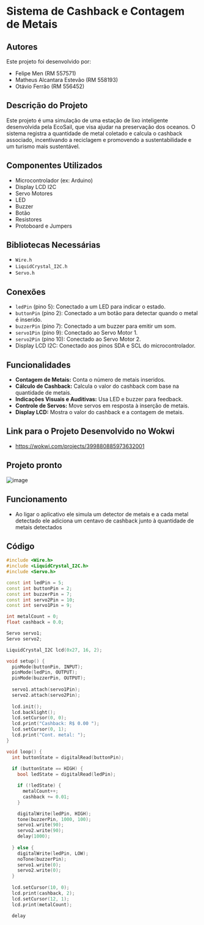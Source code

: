 # Sistema de Cashback e Contagem de Metais
## Autores

Este projeto foi desenvolvido por:

- Felipe Men (RM 557571)
- Matheus Alcantara Estevão (RM 558193)
- Otávio Ferrão (RM 556452)
  
## Descrição do Projeto
Este projeto é uma simulação de uma estação de lixo inteligente desenvolvida pela EcoSail, que visa ajudar na preservação dos oceanos. O sistema registra a quantidade de metal coletado e calcula o cashback associado, incentivando a reciclagem e promovendo a sustentabilidade e um turismo mais sustentável. 

## Componentes Utilizados
- Microcontrolador (ex: Arduino)
- Display LCD I2C
- Servo Motores
- LED
- Buzzer
- Botão
- Resistores
- Protoboard e Jumpers

## Bibliotecas Necessárias
- `Wire.h`
- `LiquidCrystal_I2C.h`
- `Servo.h`

## Conexões
- `ledPin` (pino 5): Conectado a um LED para indicar o estado.
- `buttonPin` (pino 2): Conectado a um botão para detectar quando o metal é inserido.
- `buzzerPin` (pino 7): Conectado a um buzzer para emitir um som.
- `servo1Pin` (pino 9): Conectado ao Servo Motor 1.
- `servo2Pin` (pino 10): Conectado ao Servo Motor 2.
- Display LCD I2C: Conectado aos pinos SDA e SCL do microcontrolador.

## Funcionalidades
- **Contagem de Metais:** Conta o número de metais inseridos.
- **Cálculo de Cashback:** Calcula o valor do cashback com base na quantidade de metais.
- **Indicações Visuais e Auditivas:** Usa LED e buzzer para feedback.
- **Controle de Servos:** Move servos em resposta à inserção de metais.
- **Display LCD:** Mostra o valor do cashback e a contagem de metais.

##  Link para o Projeto Desenvolvido no Wokwi
- https://wokwi.com/projects/399880885973632001

## Projeto pronto
![image](https://github.com/EcoSail-Solucoes/GS-Edge-Computing/assets/162123418/b4555dde-9d1c-46f2-9fc6-edbd82a0c818)

## Funcionamento
- Ao ligar o aplicativo ele simula um detector de metais e a cada metal detectado ele adiciona um centavo de cashback junto à quantidade de metais detectados


## Código



```cpp
#include <Wire.h>  
#include <LiquidCrystal_I2C.h>  
#include <Servo.h>

const int ledPin = 5; 
const int buttonPin = 2;          
const int buzzerPin = 7;            
const int servo2Pin = 10;
const int servo1Pin = 9;          

int metalCount = 0;
float cashback = 0.0; 

Servo servo1;
Servo servo2;

LiquidCrystal_I2C lcd(0x27, 16, 2); 

void setup() {
  pinMode(buttonPin, INPUT);
  pinMode(ledPin, OUTPUT);
  pinMode(buzzerPin, OUTPUT);
  
  servo1.attach(servo1Pin);
  servo2.attach(servo2Pin);
  
  lcd.init();
  lcd.backlight();  
  lcd.setCursor(0, 0);
  lcd.print("Cashback: R$ 0.00 ");
  lcd.setCursor(0, 1);
  lcd.print("Cont. metal: ");
}

void loop() {
  int buttonState = digitalRead(buttonPin);
  
  if (buttonState == HIGH) {
    bool ledState = digitalRead(ledPin);

    if (!ledState) {
      metalCount++;
      cashback += 0.01; 
    }

    digitalWrite(ledPin, HIGH);
    tone(buzzerPin, 1000, 100);
    servo1.write(90);
    servo2.write(90);
    delay(1000);
    
  } else {
    digitalWrite(ledPin, LOW);
    noTone(buzzerPin);
    servo1.write(0);
    servo2.write(0);
  } 
  
  lcd.setCursor(10, 0);
  lcd.print(cashback, 2); 
  lcd.setCursor(12, 1);
  lcd.print(metalCount);
  
  delay
